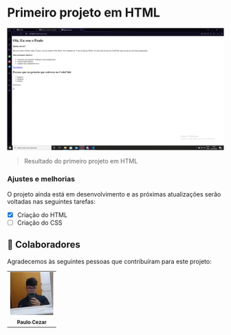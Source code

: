 # Primeiro projeto em HTML

<img src="./images/project1.png" alt="project1">

> Resultado do primeiro projeto em HTML

### Ajustes e melhorias

O projeto ainda está em desenvolvimento e as próximas atualizações serão voltadas nas seguintes tarefas:

- [x] Criação do HTML
- [ ] Criação do CSS

## 🤝 Colaboradores

Agradecemos às seguintes pessoas que contribuíram para este projeto:

<table>
  <tr>
    <td align="center">
      <a href="#">
        <img src="./images/paulo.jpg" width="100px;" alt="Foto do Iuri Silva no GitHub"/><br>
        <sub>
          <b>Paulo Cezar</b>
        </sub>
      </a>
    </td>
  </tr>
</table>
